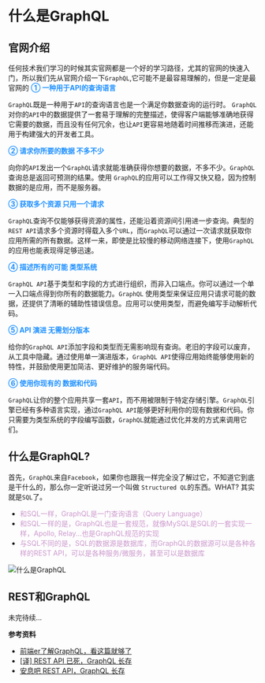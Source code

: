 # 什么是GraphQL

## 官网介绍
任何技术我们学习的时候其实官网都是一个好的学习路径，尤其的官网的快速入门，所以我们先从官网介绍一下`GraphQL`,它可能不是最容易理解的，但是一定是最官网的
<font color=#1E90FF>**① 一种用于API的查询语言**</font>

`GraphQL`既是一种用于`API`的查询语言也是一个满足你数据查询的运行时。 `GraphQL`对你的`API`中的数据提供了一套易于理解的完整描述，使得客户端能够准确地获得它需要的数据，而且没有任何冗余，也让`API`更容易地随着时间推移而演进，还能用于构建强大的开发者工具。

<font color=#1E90FF>**② 请求你所要的数据
不多不少**</font>

向你的`API`发出一个`GraphQL`请求就能准确获得你想要的数据，不多不少。`GraphQL`查询总是返回可预测的结果。使用 `GraphQL`的应用可以工作得又快又稳，因为控制数据的是应用，而不是服务器。

<font color=#1E90FF>**③ 获取多个资源
只用一个请求**</font>

`GraphQL`查询不仅能够获得资源的属性，还能沿着资源间引用进一步查询。典型的`REST API`请求多个资源时得载入多个`URL`，而`GraphQL`可以通过一次请求就获取你应用所需的所有数据。这样一来，即使是比较慢的移动网络连接下，使用`GraphQL`的应用也能表现得足够迅速。

<font color=#1E90FF>**④ 描述所有的可能
类型系统**</font>

`GraphQL API`基于类型和字段的方式进行组织，而非入口端点。你可以通过一个单一入口端点得到你所有的数据能力。`GraphQL` 使用类型来保证应用只请求可能的数据，还提供了清晰的辅助性错误信息。应用可以使用类型，而避免编写手动解析代码。

<font color=#1E90FF>**⑤ API 演进
无需划分版本**</font>

给你的`GraphQL API`添加字段和类型而无需影响现有查询。老旧的字段可以废弃，从工具中隐藏。通过使用单一演进版本，`GraphQL API`使得应用始终能够使用新的特性，并鼓励使用更加简洁、更好维护的服务端代码。

<font color=#1E90FF>**⑥ 使用你现有的
数据和代码**</font>

`GraphQL`让你的整个应用共享一套`API`，而不用被限制于特定存储引擎。`GraphQL`引擎已经有多种语言实现，通过`GraphQL API`能够更好利用你的现有数据和代码。你只需要为类型系统的字段编写函数，`GraphQL`就能通过优化并发的方式来调用它们。

## 什么是GraphQL?
首先，`GraphQL`来自`Facebook`，如果你也跟我一样完全没了解过它，不知道它到底是干什么的，那么你一定听说过另一个叫做 `Structured QL`的东西。WHAT? 其实就是`SQL`了。

+ <font color=#CC99CD>和SQL一样，GraphQL是一门查询语言（Query Language）</font> 
+ <font color=#CC99CD>和SQL一样的是，GraphQL也是一套规范，就像MySQL是SQL的一套实现一样，Apollo, Relay...也是GraphQL规范的实现</font> 
+ <font color=#CC99CD>与SQL不同的是，SQL的数据源是数据库，而GraphQL的数据源可以是各种各样的REST API，可以是各种服务/微服务，甚至可以是数据库</font> 

<img :src="$withBase('/graphql_what.png')" alt="什么是GraphQL">

## REST和GraphQL
未完待续...

**参考资料**

+ [前端er了解GraphQL，看这篇就够了](https://juejin.im/post/5ca1b7be51882543ea4b7f27#heading-0)
+ [[译] REST API 已死，GraphQL 长存](https://juejin.im/post/5991667b518825485d28dfb1)
+ [安息吧 REST API，GraphQL 长存](https://juejin.im/entry/59b8f213f265da065a63a236)